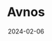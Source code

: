 ---  
layout: startup_page  
title: "Avnos"  
id: "avnos.com"  
permalink: "/avnosavnos.com02062024/"  
website: "https://www.avnos.com/"  
funding_round: "Series A"  
funding_amount: "$36M"  
investors: "NextEra Energy Resources, Safran Corporate Ventures, Shell Ventures, Envisioning Partners, Rusheen Capital Management"  
about: "Avnos, Inc. develops Hybrid Direct Air Capture (HDAC™) technology for carbon dioxide removal. Their innovative process simultaneously captures carbon dioxide and water from the atmosphere without external heat input, resulting in a resource-efficient and cost-effective solution. Avnos licenses and deploys its technology to companies committed to decarbonization."  
markets: "Cleantech, Carbon Capture, Energy, Environmental Engineering, Water"  
hq: "Los Angeles, California, United States"  
founded_year: "2021"  
linkedin: "https://www.linkedin.com/company/avnos-inc"  
twitter: ""  
instagram: ""  
facebook: ""  
crunchbase: "https://www.crunchbase.com/organization/avnos-db96"  
pitchbook: ""  

date_display: "06-Feb-2024"  
date: "2024-02-06"

# SEO Optimization  
meta_title: "Avnos - Series A Funding ($36M)"  
meta_description: "Avnos, Avnos, Inc. develops Hybrid Direct Air Capture (HDAC™) technology for carbon dioxide removal. Their innovative process simultaneously captures carbon ..."  
meta_keywords: "Avnos, Cleantech, Carbon Capture, Energy, Environmental Engineering, Water, Series A funding"  
canonical_url: "https://startup.projectstartups.com/avnosavnos.com02062024/"  
---